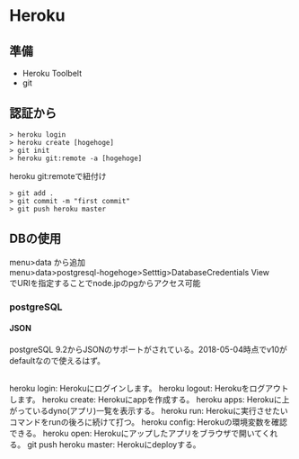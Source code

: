 # Heroku

## 準備

- Heroku Toolbelt
- git

## 認証から

```
> heroku login
> heroku create [hogehoge]
> git init
> heroku git:remote -a [hogehoge]
```

heroku git:remoteで紐付け

```
> git add .
> git commit -m "first commit"
> git push heroku master
```

## DBの使用

menu>data から追加  
menu>data>postgresql-hogehoge>Setttig>DatabaseCredentials View  
でURIを指定することでnode.jpのpgからアクセス可能

### postgreSQL

#### JSON

postgreSQL 9.2からJSONのサポートがされている。2018-05-04時点でv10がdefaultなので使えるはず。



####

##

heroku login: Herokuにログインします。
heroku logout: Herokuをログアウトします。
heroku create: Herokuにappを作成する。
heroku apps: Herokuに上がっているdyno(アプリ)一覧を表示する。
heroku run: Herokuに実行させたいコマンドをrunの後ろに続けて打つ。
heroku config: Herokuの環境変数を確認できる。
heroku open: Herokuにアップしたアプリをブラウザで開いてくれる。
git push heroku master: Herokuにdeployする。
